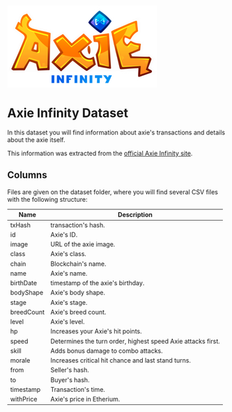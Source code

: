 ![Axie Infinity Logo](logo.png)
# Axie Infinity Dataset

In this dataset you will find information about axie's transactions and details about the axie itself.

This information was extracted from the [official Axie Infinity site](https://marketplace.axieinfinity.com). 

## Columns

Files are given on the dataset folder, where you will find several CSV files with the following structure:


| Name  | Description |
| ------------- | ------------- |
| txHash  | transaction's hash. |
| id  | Axie's ID. |
| image | URL of the axie image. |
| class | Axie's class.  |
| chain | Blockchain's name. |
| name  | Axie's name. |
| birthDate | timestamp of the axie's birthday. |
| bodyShape | Axie's body shape. |
| stage | Axie's stage.  |
| breedCount  | Axie's breed count. |
| level | Axie's level.  |
| hp  | Increases your Axie's hit points. |
| speed | Determines the turn order, highest speed Axie attacks first. |
| skill | Adds bonus damage to combo attacks. |
| morale  | Increases critical hit chance and last stand turns. |
| from  | Seller's hash. |
| to  | Buyer's hash. |
| timestamp | Transaction's time. |
| withPrice | Axie's price in Etherium. |
